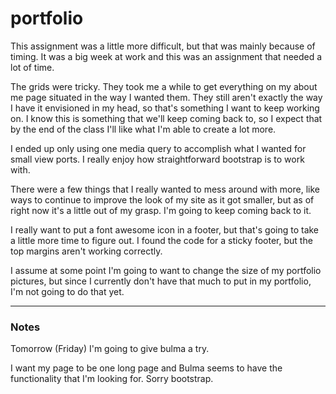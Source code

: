 # portfolio

This assignment was a little more difficult, but that was mainly because of timing. It was a big week at work and this was an assignment that needed a lot of time. 

The grids were tricky. They took me a while to get everything on my about me page situated in the way I wanted them. They still aren't exactly the way I have it envisioned in my head, so that's something I want to keep working on. I know this is something that we'll keep coming back to, so I expect that by the end of the class I'll like what I'm able to create a lot more. 

I ended up only using one media query to accomplish what I wanted for small view ports. I really enjoy how straightforward bootstrap is to work with. 

There were a few things that I really wanted to mess around with more, like ways to continue to improve the look of my site as it got smaller, but as of right now it's a little out of my grasp. I'm going to keep coming back to it. 

I really want to put a font awesome icon in a footer, but that's going to take a little more time to figure out. I found the code for a sticky footer, but the top margins aren't working correctly. 

I assume at some point I'm going to want to change the size of my portfolio pictures, but since I currently don't have that much to put in my portfolio, I'm not going to do that yet. 


____
### Notes
Tomorrow (Friday) I'm going to give bulma a try. 

I want my page to be one long page and Bulma seems to have the functionality that I'm looking for. Sorry bootstrap. 
